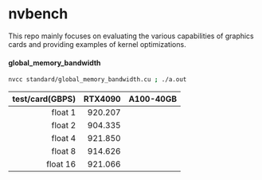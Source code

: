 # nvbench

This repo mainly focuses on evaluating the various capabilities of graphics cards and providing examples of kernel optimizations.

#### global_memory_bandwidth

```bash
nvcc standard/global_memory_bandwidth.cu ; ./a.out
```

| test/card(GBPS) | RTX4090 | A100-40GB |
| --------------: | ------: | --------: |
|         float 1 | 920.207 |           |
|         float 2 | 904.335 |           |
|         float 4 | 921.850 |           |
|         float 8 | 914.626 |           |
|        float 16 | 921.066 |           |

